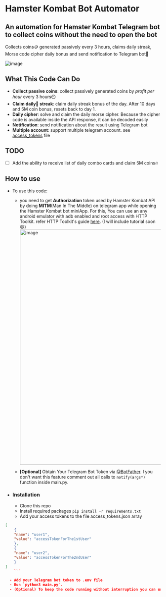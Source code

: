 # Hamster Kombat Bot Automator

## An automation for Hamster Kombat Telegram bot to collect coins without the need to open the bot

Collects coins🪙 generated passively every 3 hours, claims daily streak, Morse code cipher daily bonus and send notification to Telegram bot🤖

![image](https://github.com/fira-pro/hamsterKombatAuto/assets/85739903/ef2bfd5c-4f93-4d1c-86eb-155b0dcb9297)

## What This Code Can Do

- **Collect passive coins**: collect passively generated coins by _profit per hour_ every 3 hours⏲️
- **Claim daily📆 streak**: claim daily streak bonus of the day. After 10 days and 5M coin bonus, resets back to day 1.
- **Daily cipher**: solve and claim the daily morse cipher. Because the cipher code is available inside the API response, it can be decoded easily
- **Notification**: send notification about the result using Telegram bot
- **Multiple account**: support multiple telegram account. see [access_tokens](access_tokens.json) file

## TODO

- [ ] Add the ability to receive list of daily combo cards and claim 5M coins🔥

## How to use

- To use this code:

  - you need to get **Authorization** token used by Hamster Kombat API by doing **MITM**(Man In The Middle) on telegram app while opening the Hamster Kombat bot miniApp.
    For this, You can use an any android emulator with adb enabled and root access with HTTP Toolkit. refer HTTP Toolkit's guide [here](https://httptoolkit.com/docs/guides/android/). (I will include tutorial soon😄)
    <img width="760" alt="image" src="https://github.com/fira-pro/hamsterKombatAuto/assets/85739903/7d858eb1-fdae-493f-9b3a-d26a92e1f5f7">

  - **[Optional]** Obtain Your Telegram Bot Token via [@BotFather](https://t.me/botfather). I you don't want this feature comment out all calls to `notify(args*)` function inside main.py.

- ### Installation

  - Clone this repo
  - Install required packages `pip install -r requirements.txt`
  - Add your access tokens to the file access_tokens.json array

````json
[
    {
    "name": "user1",
    "value": "accessTokenForThe1stUser"
    },
    {
    "name": "user2",
    "value": "accessTokenForThe2ndUser"
    }
]
    ```

  - Add your Telegram bot token to .env file
  - Run `python3 main.py`.
  - (Optional) To keep the code running without interruption you can use a VPS and [tmux](https://github.com/tmux/tmux/wiki)
````
